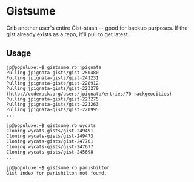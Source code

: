 # Gistsume

Crib another user's entire Gist-stash -- good for backup purposes. If the gist already exists as a repo, it'll pull to get latest.

## Usage

    jp@populuxe:~$ gistsume.rb jpignata
    Pulling jpignata-gists/gist-250480 
    Pulling jpignata-gists/gist-241231 
    Pulling jpignata-gists/gist-228912 
    Pulling jpignata-gists/gist-223279 (http://coderack.org/users/jpignata/entries/70-rackgeocities)
    Pulling jpignata-gists/gist-223275 
    Pulling jpignata-gists/gist-223263 
    Pulling jpignata-gists/gist-220995 
    ...

    jp@populuxe:~$ gistsume.rb wycats
    Cloning wycats-gists/gist-249491 
    Cloning wycats-gists/gist-249473 
    Cloning wycats-gists/gist-247701 
    Cloning wycats-gists/gist-247677 
    Cloning wycats-gists/gist-245698 
    ...

    jp@populuxe:~$ gistsume.rb parishilton
    Gist index for parishilton not found.
